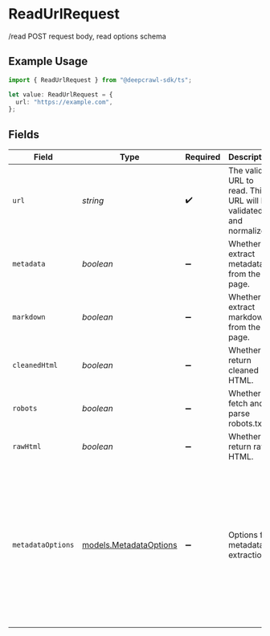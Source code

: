 # ReadUrlRequest

/read POST request body, read options schema

## Example Usage

```typescript
import { ReadUrlRequest } from "@deepcrawl-sdk/ts";

let value: ReadUrlRequest = {
  url: "https://example.com",
};
```

## Fields

| Field                                                                                                                                                                                                         | Type                                                                                                                                                                                                          | Required                                                                                                                                                                                                      | Description                                                                                                                                                                                                   | Example                                                                                                                                                                                                       |
| ------------------------------------------------------------------------------------------------------------------------------------------------------------------------------------------------------------- | ------------------------------------------------------------------------------------------------------------------------------------------------------------------------------------------------------------- | ------------------------------------------------------------------------------------------------------------------------------------------------------------------------------------------------------------- | ------------------------------------------------------------------------------------------------------------------------------------------------------------------------------------------------------------- | ------------------------------------------------------------------------------------------------------------------------------------------------------------------------------------------------------------- |
| `url`                                                                                                                                                                                                         | *string*                                                                                                                                                                                                      | :heavy_check_mark:                                                                                                                                                                                            | The valid URL to read. This URL will be validated and normalized.                                                                                                                                             | example.com                                                                                                                                                                                                   |
| `metadata`                                                                                                                                                                                                    | *boolean*                                                                                                                                                                                                     | :heavy_minus_sign:                                                                                                                                                                                            | Whether to extract metadata from the page.                                                                                                                                                                    | true                                                                                                                                                                                                          |
| `markdown`                                                                                                                                                                                                    | *boolean*                                                                                                                                                                                                     | :heavy_minus_sign:                                                                                                                                                                                            | Whether to extract markdown from the page.                                                                                                                                                                    | true                                                                                                                                                                                                          |
| `cleanedHtml`                                                                                                                                                                                                 | *boolean*                                                                                                                                                                                                     | :heavy_minus_sign:                                                                                                                                                                                            | Whether to return cleaned HTML.                                                                                                                                                                               | false                                                                                                                                                                                                         |
| `robots`                                                                                                                                                                                                      | *boolean*                                                                                                                                                                                                     | :heavy_minus_sign:                                                                                                                                                                                            | Whether to fetch and parse robots.txt.                                                                                                                                                                        | false                                                                                                                                                                                                         |
| `rawHtml`                                                                                                                                                                                                     | *boolean*                                                                                                                                                                                                     | :heavy_minus_sign:                                                                                                                                                                                            | Whether to return raw HTML.                                                                                                                                                                                   | false                                                                                                                                                                                                         |
| `metadataOptions`                                                                                                                                                                                             | [models.MetadataOptions](../models/metadataoptions.md)                                                                                                                                                        | :heavy_minus_sign:                                                                                                                                                                                            | Options for metadata extraction.                                                                                                                                                                              | {<br/>"title": true,<br/>"description": true,<br/>"language": true,<br/>"canonical": true,<br/>"robots": false,<br/>"author": true,<br/>"keywords": true,<br/>"favicon": true,<br/>"openGraph": true,<br/>"twitter": false,<br/>"isIframeAllowed": true<br/>} |